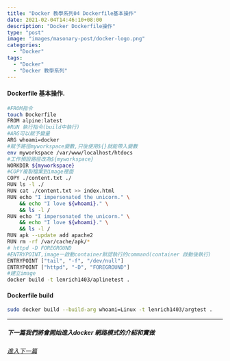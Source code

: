 ```yaml
---
title: "Docker 教學系列04 Dockerfile基本操作"
date: 2021-02-04T14:46:10+08:00
description: "Docker Dockerfile操作"
type: "post"
image: "images/masonary-post/docker-logo.png"
categories: 
  - "Docker"
tags:
  - "Docker"
  - "Docker 教學系列"
---
```


#### Dockerfile 基本操作.
```bash
#FROM指令
touch Dockerfile
FROM alpine:latest
#RUN 執行指令(build中執行)
#ARG可以賦予變量
ARG whoami=docker
#賦予路徑myworkspace變數,只後使用${}就能帶入變數
env myworkspace /var/www/localhost/htdocs
#工作預設路徑改為${myworkspace}
WORKDIR ${myworkspace}
#COPY複製檔案到image裡面
COPY ./content.txt ./
RUN ls -l ./
RUN cat ./content.txt >> index.html
RUN echo "I impersonated the unicorn." \
    && echo "I love ${whoami}." \
    && ls -l /
RUN echo "I impersonated the unicorn." \
    && echo "I love ${whoami}." \
    && ls -l /
RUN apk --update add apache2
RUN rm -rf /var/cache/apk/*
# httpd -D FOREGROUND
#ENTRYPOINT,image一啟動container默認執行的command(container 啟動後執行)
ENTRYPOINT ["tail", "-f", "/dev/null"]
ENTRYPOINT ["httpd", "-D", "FOREGROUND"]
#建立image
docker build -t lenrich1403/aplinetest .

```

#### Dockerfile build
```bash
sudo docker build --build-arg whoami=Linux -t lenrich1403/argtest .
```
----------------------------------
##### 下一篇我們將會開始進入docker 網路模式的介紹和實做
###### [進入下一篇](/docker-05)
